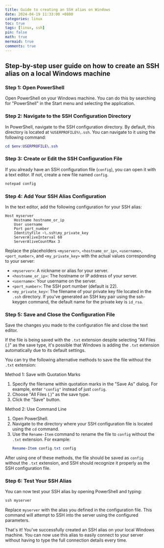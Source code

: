 ```yaml
---
title: Guide to creating an SSH alias on Windows
date: 2024-04-19 11:33:00 +0800
categories: linux
toc: true
tags: [linux, ssh]
pin: false
math: true
mermaid: true
comments: true
---
```


## Step-by-step user guide on how to create an SSH alias on a local Windows machine

### Step 1: Open PowerShell

Open PowerShell on your Windows machine. You can do this by searching for "PowerShell" in the Start menu and selecting the application.

### Step 2: Navigate to the SSH Configuration Directory

In PowerShell, navigate to the SSH configuration directory. By default, this directory is located at `%USERPROFILE%\.ssh`. You can navigate to it using the following command:

```powershell
cd $env:USERPROFILE\.ssh
```

### Step 3: Create or Edit the SSH Configuration File

If you already have an SSH configuration file (`config`), you can open it with a text editor. If not, create a new file named `config`.

```powershell
notepad config
```

### Step 4: Add Your SSH Alias Configuration

In the text editor, add the following configuration for your SSH alias:

```plaintext
Host myserver
    Hostname hostname_or_ip
    User username
    Port port_number
    IdentityFile ~\.ssh\my_private_key
    ServerAliveInterval 60
    ServerAliveCountMax 3
```

Replace the placeholders `<myserver>`, `<hostname_or_ip>`, `<username>`, `<port_number>`, and `<my_private_key>` with the actual values corresponding to your server:

- `<myserver>`: A nickname or alias for your server.
- `<hostname_or_ip>`: The hostname or IP address of your server.
- `<username>`: Your username on the server.
- `<port_number>`: The SSH port number (default is 22).
- `<my_private_key>`: The filename of your private key file located in the `.ssh` directory. If you've generated an SSH key pair using the ssh-keygen command, the default name for the private key is `id_rsa`.

### Step 5: Save and Close the Configuration File

Save the changes you made to the configuration file and close the text editor.

If the file is being saved with the `.txt` extension despite selecting "All Files (*.*)" as the save type, it's possible that Windows is adding the `.txt` extension automatically due to its default settings.

You can try the following alternative methods to save the file without the `.txt` extension:

Method 1: Save with Quotation Marks

1. Specify the filename within quotation marks in the "Save As" dialog. For example, enter `"config"` instead of just `config`.
2. Choose "All Files (*.*)" as the save type.
3. Click the "Save" button.

Method 2: Use Command Line

1. Open PowerShell.
2. Navigate to the directory where your SSH configuration file is located using the `cd` command.
3. Use the `Rename-Item` command to rename the file to `config` without the `.txt` extension. For example:
   ```powershell
   Rename-Item config.txt config
   ```

After using one of these methods, the file should be saved as `config` without the `.txt` extension, and SSH should recognize it properly as the SSH configuration file.


### Step 6: Test Your SSH Alias

You can now test your SSH alias by opening PowerShell and typing:

```powershell
ssh myserver
```

Replace `myserver` with the alias you defined in the configuration file. This command will attempt to SSH into the server using the configured parameters.

That's it! You've successfully created an SSH alias on your local Windows machine. You can now use this alias to easily connect to your server without having to type the full connection details every time.
